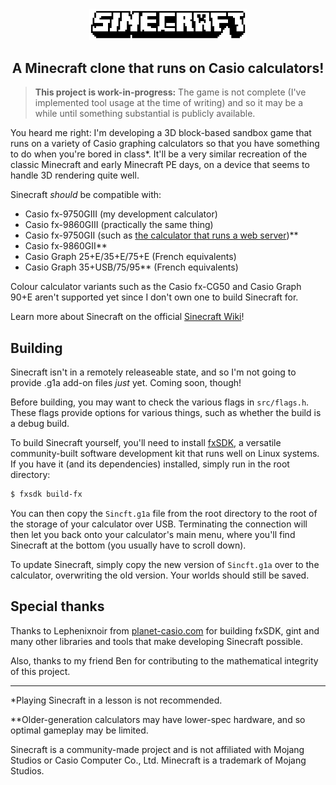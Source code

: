 <div align="center">
    <img width="50%" src="docs/readmelogo.png" alt="Sinecraft logo" />
</div>
<h2 align="center">A Minecraft clone that runs on Casio calculators!</h2>

> **This project is work-in-progress:** The game is not complete (I've implemented tool usage at the time of writing) and so it may be a while until something substantial is publicly available.

You heard me right: I'm developing a 3D block-based sandbox game that runs on a variety of Casio graphing calculators so that you have something to do when you're bored in class*. It'll be a very similar recreation of the classic Minecraft and early Minecraft PE days, on a device that seems to handle 3D rendering quite well.

Sinecraft _should_ be compatible with:
* Casio fx-9750GIII (my development calculator)
* Casio fx-9860GIII (practically the same thing)
* Casio fx-9750GII (such as [the calculator that runs a web server](https://github.com/Manawyrm/fxIP))**
* Casio fx-9860GII**
* Casio Graph 25+E/35+E/75+E (French equivalents)
* Casio Graph 35+USB/75/95** (French equivalents)

Colour calculator variants such as the Casio fx-CG50 and Casio Graph 90+E aren't supported yet since I don't own one to build Sinecraft for.

Learn more about Sinecraft on the official [Sinecraft Wiki](https://github.com/James-Livesey/Sinecraft/wiki)!

## Building
Sinecraft isn't in a remotely releaseable state, and so I'm not going to provide .g1a add-on files _just_ yet. Coming soon, though!

Before building, you may want to check the various flags in `src/flags.h`. These flags provide options for various things, such as whether the build is a debug build.

To build Sinecraft yourself, you'll need to install [fxSDK](https://gitea.planet-casio.com/Lephenixnoir/fxsdk), a versatile community-built software development kit that runs well on Linux systems. If you have it (and its dependencies) installed, simply run in the root directory:

```bash
$ fxsdk build-fx
```

You can then copy the `Sincft.g1a` file from the root directory to the root of the storage of your calculator over USB. Terminating the connection will then let you back onto your calculator's main menu, where you'll find Sinecraft at the bottom (you usually have to scroll down).

To update Sinecraft, simply copy the new version of `Sincft.g1a` over to the calculator, overwriting the old version. Your worlds should still be saved.

## Special thanks
Thanks to Lephenixnoir from [planet-casio.com](https://planet-casio.com) for building fxSDK, gint and many other libraries and tools that make developing Sinecraft possible.

Also, thanks to my friend Ben for contributing to the mathematical integrity of this project.

---

*Playing Sinecraft in a lesson is not recommended.

**Older-generation calculators may have lower-spec hardware, and so optimal gameplay may be limited.

Sinecraft is a community-made project and is not affiliated with Mojang Studios or Casio Computer Co., Ltd. Minecraft is a trademark of Mojang Studios.
